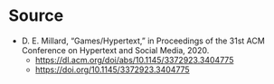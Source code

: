 


# Source

* D. E. Millard, “Games/Hypertext,” in Proceedings of the 31st ACM Conference on Hypertext and Social Media, 2020.
    * https://dl.acm.org/doi/abs/10.1145/3372923.3404775
    * https://doi.org/10.1145/3372923.3404775